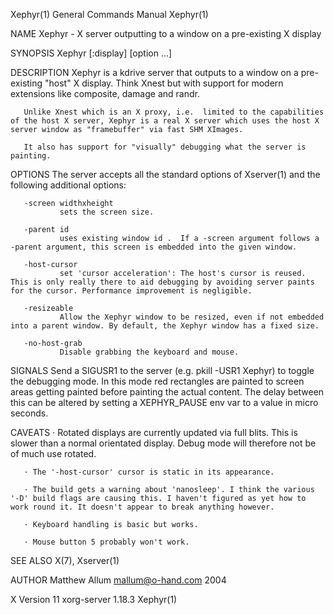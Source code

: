 Xephyr(1)                                                                                  General Commands Manual                                                                                  Xephyr(1)



NAME
       Xephyr - X server outputting to a window on a pre-existing X display

SYNOPSIS
       Xephyr [:display] [option ...]

DESCRIPTION
       Xephyr is a kdrive server that outputs to a window on a pre-existing "host" X display.  Think Xnest but with support for modern extensions like composite, damage and randr.

       Unlike Xnest which is an X proxy, i.e.  limited to the capabilities of the host X server, Xephyr is a real X server which uses the host X server window as "framebuffer" via fast SHM XImages.

       It also has support for "visually" debugging what the server is painting.

OPTIONS
       The server accepts all the standard options of Xserver(1) and the following additional options:

       -screen widthxheight
               sets the screen size.

       -parent id
               uses existing window id .  If a -screen argument follows a -parent argument, this screen is embedded into the given window.

       -host-cursor
               set 'cursor acceleration': The host's cursor is reused. This is only really there to aid debugging by avoiding server paints for the cursor. Performance improvement is negligible.

       -resizeable
               Allow the Xephyr window to be resized, even if not embedded into a parent window. By default, the Xephyr window has a fixed size.

       -no-host-grab
               Disable grabbing the keyboard and mouse.

SIGNALS
       Send a SIGUSR1 to the server (e.g. pkill -USR1 Xephyr) to toggle the debugging mode.  In this mode red rectangles are painted to screen areas getting painted before painting the actual content.  The
       delay between this can be altered by setting a XEPHYR_PAUSE env var to a value in micro seconds.

CAVEATS
       · Rotated displays are currently updated via full blits. This is slower than a normal orientated display. Debug mode will therefore not be of much use rotated.

       · The '-host-cursor' cursor is static in its appearance.

       · The build gets a warning about 'nanosleep'. I think the various '-D' build flags are causing this. I haven't figured as yet how to work round it. It doesn't appear to break anything however.

       · Keyboard handling is basic but works.

       · Mouse button 5 probably won't work.

SEE ALSO
       X(7), Xserver(1)

AUTHOR
       Matthew Allum <mallum@o-hand.com> 2004



X Version 11                                                                                  xorg-server 1.18.3                                                                                    Xephyr(1)
